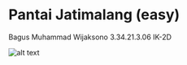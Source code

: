# Pantai Jatimalang (easy)


Bagus Muhammad Wijaksono
3.34.21.3.06
IK-2D

![alt text](https://user-images.githubusercontent.com/106671990/198316001-22dd630b-903c-4c71-ac82-71c91669601c.png)
